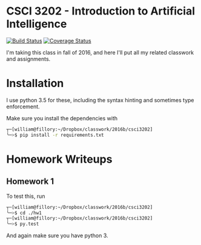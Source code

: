 # CSCI 3202 - Introduction to Artificial Intelligence

[![Build Status](https://travis-ci.org/willzfarmer/CSCI3202.svg?branch=master)](https://travis-ci.org/willzfarmer/CSCI3202)
[![Coverage Status](https://coveralls.io/repos/github/willzfarmer/CSCI3202/badge.svg?branch=master)](https://coveralls.io/github/willzfarmer/CSCI3202?branch=master)

I'm taking this class in fall of 2016, and here I'll put all my related
classwork and assignments.

# Installation

I use python 3.5 for these, including the syntax hinting and sometimes type
enforcement.

Make sure you install the dependencies with

```bash
┬─[william@fillory:~/Dropbox/classwork/2016b/csci3202]
╰─>$ pip install -r requirements.txt
```

# Homework Writeups

## Homework 1

To test this, run

```bash
┬─[william@fillory:~/Dropbox/classwork/2016b/csci3202]
╰─>$ cd ./hw1
┬─[william@fillory:~/Dropbox/classwork/2016b/csci3202]
╰─>$ py.test
```

And again make sure you have python 3.
